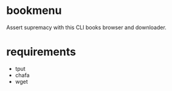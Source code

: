 # bookmenu
Assert supremacy with this CLI books browser and downloader.

# requirements
- tput
- chafa
- wget
